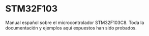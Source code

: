 # STM32F103
Manual español sobre el microcontrolador STM32F103C8. Toda la documentación y ejemplos aquí expuestos han sido probados.
